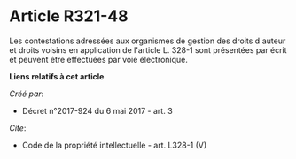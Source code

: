 # Article R321-48

Les contestations adressées aux organismes de gestion des droits d'auteur et droits voisins en application de l'article L.
328-1 sont présentées par écrit et peuvent être effectuées par voie électronique.

**Liens relatifs à cet article**

_Créé par_:

  - Décret n°2017-924 du 6 mai 2017 - art. 3

_Cite_:

  - Code de la propriété intellectuelle - art. L328-1 (V)
